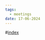 ```yaml
---
tags:
  - meetings
date: 17-06-2024
---
```

#[index](notes/general-circle/old-gc-meetings/index.md) 
